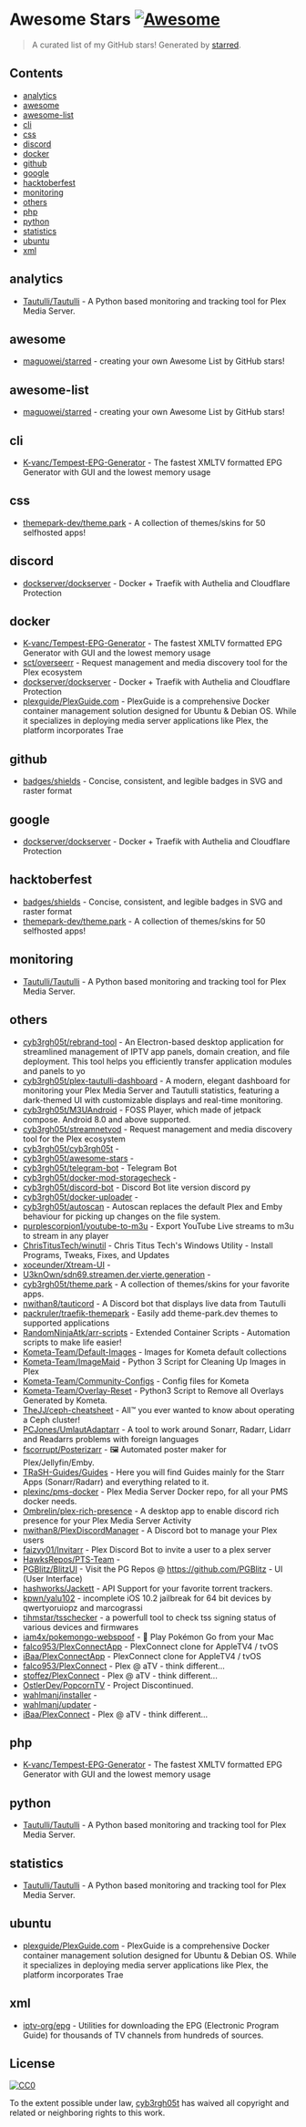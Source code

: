 <!--lint disable awesome-contributing awesome-license awesome-list-item match-punctuation no-repeat-punctuation no-undefined-references awesome-spell-check-->
# Awesome Stars [![Awesome](https://awesome.re/badge.svg)](https://github.com/sindresorhus/awesome)

> A curated list of my GitHub stars! Generated by [starred](https://github.com/maguowei/starred).

## Contents

- [analytics](#analytics)
- [awesome](#awesome)
- [awesome-list](#awesome-list)
- [cli](#cli)
- [css](#css)
- [discord](#discord)
- [docker](#docker)
- [github](#github)
- [google](#google)
- [hacktoberfest](#hacktoberfest)
- [monitoring](#monitoring)
- [others](#others)
- [php](#php)
- [python](#python)
- [statistics](#statistics)
- [ubuntu](#ubuntu)
- [xml](#xml)

## analytics 

- [Tautulli/Tautulli](https://github.com/Tautulli/Tautulli) - A Python based monitoring and tracking tool for Plex Media Server.

## awesome 

- [maguowei/starred](https://github.com/maguowei/starred) - creating your own Awesome List by GitHub stars!

## awesome-list 

- [maguowei/starred](https://github.com/maguowei/starred) - creating your own Awesome List by GitHub stars!

## cli 

- [K-vanc/Tempest-EPG-Generator](https://github.com/K-vanc/Tempest-EPG-Generator) - The fastest XMLTV formatted EPG Generator with GUI and the lowest memory usage

## css 

- [themepark-dev/theme.park](https://github.com/themepark-dev/theme.park) - A collection of themes/skins for 50 selfhosted apps!

## discord 

- [dockserver/dockserver](https://github.com/dockserver/dockserver) - Docker + Traefik with Authelia and Cloudflare Protection

## docker 

- [K-vanc/Tempest-EPG-Generator](https://github.com/K-vanc/Tempest-EPG-Generator) - The fastest XMLTV formatted EPG Generator with GUI and the lowest memory usage
- [sct/overseerr](https://github.com/sct/overseerr) - Request management and media discovery tool for the Plex ecosystem
- [dockserver/dockserver](https://github.com/dockserver/dockserver) - Docker + Traefik with Authelia and Cloudflare Protection
- [plexguide/PlexGuide.com](https://github.com/plexguide/PlexGuide.com) - PlexGuide is a comprehensive Docker container management solution designed for Ubuntu & Debian OS. While it specializes in deploying media server applications like Plex, the platform incorporates Trae

## github 

- [badges/shields](https://github.com/badges/shields) - Concise, consistent, and legible badges in SVG and raster format

## google 

- [dockserver/dockserver](https://github.com/dockserver/dockserver) - Docker + Traefik with Authelia and Cloudflare Protection

## hacktoberfest 

- [badges/shields](https://github.com/badges/shields) - Concise, consistent, and legible badges in SVG and raster format
- [themepark-dev/theme.park](https://github.com/themepark-dev/theme.park) - A collection of themes/skins for 50 selfhosted apps!

## monitoring 

- [Tautulli/Tautulli](https://github.com/Tautulli/Tautulli) - A Python based monitoring and tracking tool for Plex Media Server.

## others 

- [cyb3rgh05t/rebrand-tool](https://github.com/cyb3rgh05t/rebrand-tool) - An Electron-based desktop application for streamlined management of IPTV app panels, domain creation, and file deployment. This tool helps you efficiently transfer application modules and panels to yo
- [cyb3rgh05t/plex-tautulli-dashboard](https://github.com/cyb3rgh05t/plex-tautulli-dashboard) - A modern, elegant dashboard for monitoring your Plex Media Server and Tautulli statistics, featuring a dark-themed UI with customizable displays and real-time monitoring.
- [cyb3rgh05t/M3UAndroid](https://github.com/cyb3rgh05t/M3UAndroid) - FOSS Player, which made of jetpack compose.  Android 8.0 and above supported.
- [cyb3rgh05t/streamnetvod](https://github.com/cyb3rgh05t/streamnetvod) - Request management and media discovery tool for the Plex ecosystem
- [cyb3rgh05t/cyb3rgh05t](https://github.com/cyb3rgh05t/cyb3rgh05t) - 
- [cyb3rgh05t/awesome-stars](https://github.com/cyb3rgh05t/awesome-stars) - 
- [cyb3rgh05t/telegram-bot](https://github.com/cyb3rgh05t/telegram-bot) - Telegram Bot
- [cyb3rgh05t/docker-mod-storagecheck](https://github.com/cyb3rgh05t/docker-mod-storagecheck) - 
- [cyb3rgh05t/discord-bot](https://github.com/cyb3rgh05t/discord-bot) - Discord Bot lite version discord py
- [cyb3rgh05t/docker-uploader](https://github.com/cyb3rgh05t/docker-uploader) - 
- [cyb3rgh05t/autoscan](https://github.com/cyb3rgh05t/autoscan) - Autoscan replaces the default Plex and Emby behaviour for picking up changes on the file system.
- [purplescorpion1/youtube-to-m3u](https://github.com/purplescorpion1/youtube-to-m3u) - Export YouTube Live streams to m3u to stream in any player
- [ChrisTitusTech/winutil](https://github.com/ChrisTitusTech/winutil) - Chris Titus Tech's Windows Utility - Install Programs, Tweaks, Fixes, and Updates
- [xoceunder/Xtream-UI](https://github.com/xoceunder/Xtream-UI) - 
- [U3knOwn/sdn69.streamen.der.vierte.generation](https://github.com/U3knOwn/sdn69.streamen.der.vierte.generation) - 
- [cyb3rgh05t/theme.park](https://github.com/cyb3rgh05t/theme.park) - A collection of themes/skins for your favorite apps.
- [nwithan8/tauticord](https://github.com/nwithan8/tauticord) - A Discord bot that displays live data from Tautulli
- [packruler/traefik-themepark](https://github.com/packruler/traefik-themepark) - Easily add theme-park.dev themes to supported applications
- [RandomNinjaAtk/arr-scripts](https://github.com/RandomNinjaAtk/arr-scripts) - Extended Container Scripts - Automation scripts to make life easier!
- [Kometa-Team/Default-Images](https://github.com/Kometa-Team/Default-Images) - Images for Kometa default collections
- [Kometa-Team/ImageMaid](https://github.com/Kometa-Team/ImageMaid) - Python 3 Script for Cleaning Up Images in Plex
- [Kometa-Team/Community-Configs](https://github.com/Kometa-Team/Community-Configs) - Config files for Kometa
- [Kometa-Team/Overlay-Reset](https://github.com/Kometa-Team/Overlay-Reset) - Python3 Script to Remove all Overlays Generated by Kometa.
- [TheJJ/ceph-cheatsheet](https://github.com/TheJJ/ceph-cheatsheet) - All™ you ever wanted to know about operating a Ceph cluster!
- [PCJones/UmlautAdaptarr](https://github.com/PCJones/UmlautAdaptarr) - A tool to work around Sonarr, Radarr, Lidarr and Readarrs problems with foreign languages
- [fscorrupt/Posterizarr](https://github.com/fscorrupt/Posterizarr) - 🖼️ Automated poster maker for Plex/Jellyfin/Emby.
- [TRaSH-Guides/Guides](https://github.com/TRaSH-Guides/Guides) - Here you will find Guides mainly for the Starr Apps (Sonarr/Radarr) and everything related to it.
- [plexinc/pms-docker](https://github.com/plexinc/pms-docker) - Plex Media Server Docker repo, for all your PMS docker needs.
- [Ombrelin/plex-rich-presence](https://github.com/Ombrelin/plex-rich-presence) - A desktop app to enable discord rich presence for your Plex Media Server Activity
- [nwithan8/PlexDiscordManager](https://github.com/nwithan8/PlexDiscordManager) - A Discord bot to manage your Plex users
- [faizyy01/Invitarr](https://github.com/faizyy01/Invitarr) - Plex Discord Bot to invite a user to a plex server
- [HawksRepos/PTS-Team](https://github.com/HawksRepos/PTS-Team) - 
- [PGBlitz/BlitzUI](https://github.com/PGBlitz/BlitzUI) - Visit the PG Repos @ https://github.com/PGBlitz - UI (User Interface)
- [hashworks/Jackett](https://github.com/hashworks/Jackett) - API Support for your favorite torrent trackers.
- [kpwn/yalu102](https://github.com/kpwn/yalu102) - incomplete iOS 10.2 jailbreak for 64 bit devices by qwertyoruiopz and marcograssi
- [tihmstar/tsschecker](https://github.com/tihmstar/tsschecker) - a powerfull tool to check tss signing status of various devices and firmwares
- [iam4x/pokemongo-webspoof](https://github.com/iam4x/pokemongo-webspoof) - 👾 Play Pokémon Go from your Mac
- [falco953/PlexConnectApp](https://github.com/falco953/PlexConnectApp) - PlexConnect clone for AppleTV4 / tvOS
- [iBaa/PlexConnectApp](https://github.com/iBaa/PlexConnectApp) - PlexConnect clone for AppleTV4 / tvOS
- [falco953/PlexConnect](https://github.com/falco953/PlexConnect) - Plex @ aTV - think different...
- [stoffez/PlexConnect](https://github.com/stoffez/PlexConnect) - Plex @ aTV - think different...
- [OstlerDev/PopcornTV](https://github.com/OstlerDev/PopcornTV) - Project Discontinued.
- [wahlmanj/installer](https://github.com/wahlmanj/installer) - 
- [wahlmanj/updater](https://github.com/wahlmanj/updater) - 
- [iBaa/PlexConnect](https://github.com/iBaa/PlexConnect) - Plex @ aTV - think different...

## php 

- [K-vanc/Tempest-EPG-Generator](https://github.com/K-vanc/Tempest-EPG-Generator) - The fastest XMLTV formatted EPG Generator with GUI and the lowest memory usage

## python 

- [Tautulli/Tautulli](https://github.com/Tautulli/Tautulli) - A Python based monitoring and tracking tool for Plex Media Server.

## statistics 

- [Tautulli/Tautulli](https://github.com/Tautulli/Tautulli) - A Python based monitoring and tracking tool for Plex Media Server.

## ubuntu 

- [plexguide/PlexGuide.com](https://github.com/plexguide/PlexGuide.com) - PlexGuide is a comprehensive Docker container management solution designed for Ubuntu & Debian OS. While it specializes in deploying media server applications like Plex, the platform incorporates Trae

## xml 

- [iptv-org/epg](https://github.com/iptv-org/epg) - Utilities for downloading the EPG (Electronic Program Guide) for thousands of TV channels from hundreds of sources.


## License

[![CC0](http://mirrors.creativecommons.org/presskit/buttons/88x31/svg/cc-zero.svg)](https://creativecommons.org/publicdomain/zero/1.0/)

To the extent possible under law, [cyb3rgh05t](https://github.com/cyb3rgh05t) has waived all copyright and related or neighboring rights to this work.

